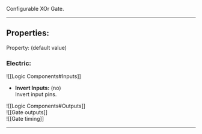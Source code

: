 Configurable XOr Gate.

---

## Properties:
Property: (default value)

### Electric:
![[Logic Components#Inputs]] <br>
- **Invert Inputs:** (no) <br>
   Invert input pins.<br>

![[Logic Components#Outputs]] <br>
![[Gate outputs]] <br>
![[Gate timing]] <br>

---
